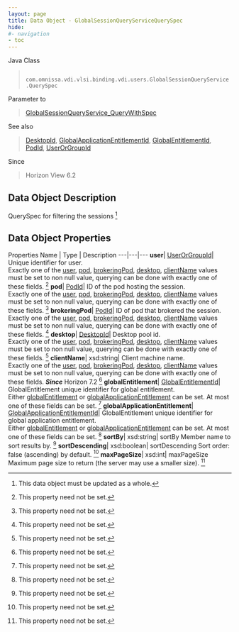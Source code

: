 ```yaml
---
layout: page
title: Data Object - GlobalSessionQueryServiceQuerySpec
hide:
#- navigation
- toc
---
```






Java Class
> ` com.omnissa.vdi.vlsi.binding.vdi.users.GlobalSessionQueryService.QuerySpec`

Parameter to
> [GlobalSessionQueryService_QueryWithSpec](vdi.users.GlobalSessionQueryService.md#queryWithSpec)

See also
> [DesktopId](vdi.entity.DesktopId.md), [GlobalApplicationEntitlementId](vdi.entity.GlobalApplicationEntitlementId.md), [GlobalEntitlementId](vdi.entity.GlobalEntitlementId.md), [PodId](vdi.entity.PodId.md), [UserOrGroupId](vdi.entity.UserOrGroupId.md)

Since
> Horizon View 6.2


## Data Object Description

QuerySpec for filtering the sessions
 [^167]



## Data Object Properties
Properties
Name |  Type |  Description
---|---|---
**user**| [UserOrGroupId](vdi.entity.UserOrGroupId.md)|  Unique identifier for user. <br>Exactly one of the [user](vdi.users.GlobalSessionQueryService.QuerySpec.md#user), [pod](vdi.users.GlobalSessionQueryService.QuerySpec.md#pod), [brokeringPod](vdi.users.GlobalSessionQueryService.QuerySpec.md#brokeringPod), [desktop](vdi.users.GlobalSessionQueryService.QuerySpec.md#desktop), [clientName](vdi.users.GlobalSessionQueryService.QuerySpec.md#clientName) values must be set to non null value, querying can be done with exactly one of these fields. [^1]
**pod**| [PodId](vdi.entity.PodId.md)|  ID of the pod hosting the session. <br>Exactly one of the [user](vdi.users.GlobalSessionQueryService.QuerySpec.md#user), [pod](vdi.users.GlobalSessionQueryService.QuerySpec.md#pod), [brokeringPod](vdi.users.GlobalSessionQueryService.QuerySpec.md#brokeringPod), [desktop](vdi.users.GlobalSessionQueryService.QuerySpec.md#desktop), [clientName](vdi.users.GlobalSessionQueryService.QuerySpec.md#clientName) values must be set to non null value, querying can be done with exactly one of these fields. [^1]
**brokeringPod**| [PodId](vdi.entity.PodId.md)|  ID of pod that brokered the session. <br>Exactly one of the [user](vdi.users.GlobalSessionQueryService.QuerySpec.md#user), [pod](vdi.users.GlobalSessionQueryService.QuerySpec.md#pod), [brokeringPod](vdi.users.GlobalSessionQueryService.QuerySpec.md#brokeringPod), [desktop](vdi.users.GlobalSessionQueryService.QuerySpec.md#desktop), [clientName](vdi.users.GlobalSessionQueryService.QuerySpec.md#clientName) values must be set to non null value, querying can be done with exactly one of these fields. [^1]
**desktop**| [DesktopId](vdi.entity.DesktopId.md)|  Desktop pool id. <br>Exactly one of the [user](vdi.users.GlobalSessionQueryService.QuerySpec.md#user), [pod](vdi.users.GlobalSessionQueryService.QuerySpec.md#pod), [brokeringPod](vdi.users.GlobalSessionQueryService.QuerySpec.md#brokeringPod), [desktop](vdi.users.GlobalSessionQueryService.QuerySpec.md#desktop), [clientName](vdi.users.GlobalSessionQueryService.QuerySpec.md#clientName) values must be set to non null value, querying can be done with exactly one of these fields. [^1]
**clientName**|  xsd:string|  Client machine name. <br>Exactly one of the [user](vdi.users.GlobalSessionQueryService.QuerySpec.md#user), [pod](vdi.users.GlobalSessionQueryService.QuerySpec.md#pod), [brokeringPod](vdi.users.GlobalSessionQueryService.QuerySpec.md#brokeringPod), [desktop](vdi.users.GlobalSessionQueryService.QuerySpec.md#desktop), [clientName](vdi.users.GlobalSessionQueryService.QuerySpec.md#clientName) values must be set to non null value, querying can be done with exactly one of these fields.  **_Since_** Horizon 7.2 [^1]
**globalEntitlement**| [GlobalEntitlementId](vdi.entity.GlobalEntitlementId.md)|  GlobalEntitlement unique identifier for global entitlement. <br>Either [globalEntitlement](vdi.users.GlobalSessionQueryService.QuerySpec.md#globalEntitlement) or [globalApplicationEntitlement](vdi.users.GlobalSessionQueryService.QuerySpec.md#globalApplicationEntitlement) can be set. At most one of these fields can be set. [^1]
**globalApplicationEntitlement**| [GlobalApplicationEntitlementId](vdi.entity.GlobalApplicationEntitlementId.md)|  GlobalEntitlement unique identifier for global application entitlement. <br>Either [globalEntitlement](vdi.users.GlobalSessionQueryService.QuerySpec.md#globalEntitlement) or [globalApplicationEntitlement](vdi.users.GlobalSessionQueryService.QuerySpec.md#globalApplicationEntitlement) can be set. At most one of these fields can be set. [^1]
**sortBy**|  xsd:string|  sortBy Member name to sort results by. [^1]
**sortDescending**|  xsd:boolean|  sortDescending Sort order: false (ascending) by default. [^1]
**maxPageSize**|  xsd:int|  maxPageSize Maximum page size to return (the server may use a smaller size). [^1]


 


[^1]: This property need not be set.
[^167]: This data object must be updated as a whole.